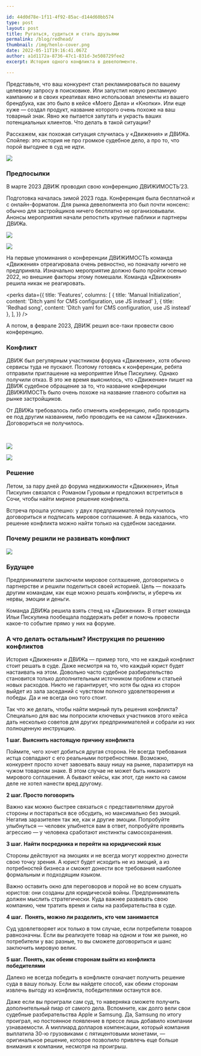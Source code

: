 ```yaml
---

id: 44d0d78e-1f11-4f92-85ac-d144d60bb574
type: post
layout: post
title: Ругаться, судиться и стать друзьями
permalink: /blog/redhead/
thumbnail: /img/henlo-cover.png
date: 2022-05-11T19:16:41.067Z
author: a1d1172a-8736-47c1-831d-3e508729fee2
excerpt: История одного конфликта в девелопменте.

---
```



Представьте, что ваш конкурент стал рекламироваться по вашему целевому запросу в поисковике. Или запустил новую рекламную кампанию и в своих креативах явно использовал элементы из вашего брендбука, как это было в кейсе «Моего Дела» и «Кнопки». Или еще хуже — создал продукт, название которого очень похоже на ваш товарный знак. Явно же пытается запутать и украсть ваших потенциальных клиентов. Что делать в такой ситуации?

Расскажем, как похожая ситуация случилась у «Движения» и ДВИЖа. Спойлер: это история не про громкое судебное дело, а про то, что порой выгоднее в суд не идти.

![](https://uploads-ssl.webflow.com/609e4bf032b0d43be382d41b/65785c925ec8cbf0116528e9_%D0%94%D0%B2%D0%B8%D0%B6%D0%B5%D0%BD%D0%B8%D0%B5.jpeg)

### Предпосылки
В марте 2023 ДВИЖ проводил свою конференцию ДВИЖИМОСТЬ’23.

Подготовка началась зимой 2023 года. Конференция была бесплатной и с онлайн-форматом. Для рынка девелопмента это был почти нонсенс: обычно для застройщиков ничего бесплатно не организовывали. Анонсы мероприятия начали репостить крупные паблики и партнеры ДВИЖа.

![](https://uploads-ssl.webflow.com/609e4bf032b0d43be382d41b/65785d938af016d910d2b8a7_%D0%B4%D0%B25.jpeg)

![](https://uploads-ssl.webflow.com/609e4bf032b0d43be382d41b/65716ee53f125243c6665065_%D0%B4%D0%B21.png)

На первые упоминания о конференции ДВИЖИМОСТЬ команда «Движения» отреагировала очень ревностно, но поначалу ничего не предприняла. Изначально мероприятие должно было пройти осенью 2022, но внешние факторы этому помешали. Команда «Движения» решила никак не реагировать.

<perks data={{
  title: 'Features',
  columns: [
    { title: 'Manual Initialization', content: 'Ditch yaml for CMS configuration, use JS instead' },
    { title: 'Redhad song', content: 'Ditch yaml for CMS configuration, use JS instead' },
  ],
}} />

А потом, в феврале 2023, ДВИЖ решил все-таки провести свою конференцию.

### Конфликт

ДВИЖ был регулярным участником форума «Движение», хотя обычно сервисы туда не пускают. Поэтому готовясь к конференции, ребята отправили приглашение на мероприятие Илье Пискулину. Однако получили отказ. В это же время выяснилось, что «Движение» пишет на ДВИЖ судебное обращение за то, что название конференции ДВИЖИМОСТЬ было очень похоже на название главного события на рынке застройщиков. 

От ДВИЖа требовалось либо отменить конференцию, либо проводить ее под другим названием, либо проводить ее на самом «Движении». Договориться не получилось.

‍

![](https://uploads-ssl.webflow.com/609e4bf032b0d43be382d41b/65716f559da5271e899bf651_%D0%B4%D0%B23.png)

![](https://uploads-ssl.webflow.com/609e4bf032b0d43be382d41b/65716f748e6c4708a4c3684e_%D0%B4%D0%B22.png)

### Решение

Летом, за пару дней до форума недвижимости «Движение», Илья Пискулин связался с Романом Гуровым и предложил встретиться в Сочи, чтобы найти мирное решение конфликта.

Встреча прошла успешно: у двух предпринимателей получилось договориться и подписать мировое соглашение. А ведь казалось, что решение конфликта можно найти только на судебном заседании.

### Почему решили не развивать конфликт

![](https://uploads-ssl.webflow.com/609e4bf032b0d43be382d41b/657171481dfd834ed34873f1_%D0%B4%D0%B23-1.png)

### Будущее

Предприниматели заключили мировое соглашение, договорились о партнерстве и решили поделиться своей историей. Цель — показать другим командам, как еще можно решать конфликты, и уберечь их нервы, эмоции и деньги.

Команда ДВИЖа решила взять стенд на «Движении». В ответ команда Ильи Пискулина пообещала поддержать ребят и помочь провести какое-то событие прямо у них на форуме. 

### А что делать остальным? Инструкция по решению конфликтов

История «Движения» и ДВИЖа — пример того, что не каждый конфликт стоит решать в суде. Даже несмотря на то, что каждый юрист будет настаивать на этом. Довольно часто судебное разбирательство становится только дополнительным источником проблем и статьей новых расходов. Никто не гарантирует, что хотя бы одна из сторон выйдет из зала заседаний с чувством полного удовлетворения и победы. Да и не всегда оно того стоит. 

Так что же делать, чтобы найти мирный путь решения конфликта? Специально для вас мы попросили ключевых участников этого кейса дать несколько советов для других предпринимателей и собрали из них полноценную инструкцию.

**1 шаг.** **Выяснить настоящую причину конфликта**

Поймите, чего хочет добиться другая сторона. Не всегда требования истца совпадают с его реальными потребностями. Возможно, конкурент просто хочет завоевать вашу нишу на рынке, паразитируя на чужом товарном знаке. В этом случае не может быть никакого мирового соглашения. А бывают кейсы, как этот, где никто на самом деле не хотел нанести вред другому.

**2 шаг. Просто поговорить**

Важно как можно быстрее связаться с представителями другой стороны и постараться все обсудить, но максимально без эмоций. Негатив заразителен так же, как и другие эмоции. Попробуйте улыбнуться — человек улыбнется вам в ответ, попробуйте проявить агрессию — у человека сработают инстинкты самосохранения. 

**3 шаг.** **Найти посредника и перейти на юридический язык**

Стороны действуют на эмоциях и не всегда могут корректно донести свою точку зрения. А юрист будет исходить не из эмоций, а из потребностей бизнеса и сможет донести все требования наиболее формальным и подходящим языком.

Важно оставить окно для переговоров и порой не во всем слушать юристов: они созданы для юридической войны. Предприниматель должен мыслить стратегически. Куда важнее развивать свою компанию, чем тратить время и силы на разбирательства в суде.

‍**4 шаг.  Понять, можно ли разделить, кто чем занимается**

Суд удовлетворяет иск только в том случае, если потребители товаров равнозначны. Если вы реализуете товар на одном и том же рынке, но потребители у вас разные, то вы сможете договориться и шанс заключить мировую велик. 

**5 шаг.** **Понять, как обеим сторонам выйти из конфликта победителями**

Далеко не всегда победить в конфликте означает получить решение суда в вашу пользу. Если вы найдете способ, как обеим сторонам извлечь выгоду из конфликта, победителями останутся все. 

Даже если вы проиграли сам суд, то наверняка сможете получить дополнительный пиар от самого дела. Вспомните, как долго вели свои судебные разбирательства Apple и Samsung. Да, Samsung по итогу проиграл, но постоянное появление в прессе лишь добавило компании узнаваемости. А миллиард долларов компенсации, который компания выплатила 30-ю грузовиками с пятицентовыми монетами, — оригинальное решение, которое позволило привлечь еще больше внимания к компании, несмотря на проигрыш.